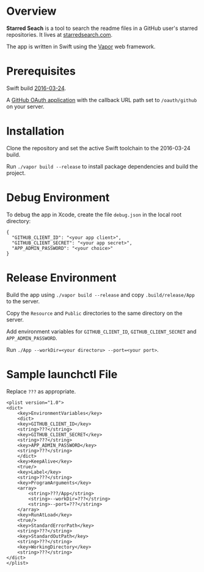 # Overview

**Starred Seach** is a tool to search the readme files in a GitHub user's starred repositories. It lives at [starredsearch.com](http://starredsearch.com).

The app is written in Swift using the [Vapor](https://github.com/qutheory/vapor) web framework.

# Prerequisites

Swift build [2016-03-24](https://swift.org/builds/development/xcode/swift-DEVELOPMENT-SNAPSHOT-2016-03-24-a/swift-DEVELOPMENT-SNAPSHOT-2016-03-24-a-osx.pkg).

A [GitHub OAuth application](https://github.com/settings/developers) with the callback URL path set to `/oauth/github` on your server.

# Installation

Clone the repository and set the active Swift toolchain to the 2016-03-24 build.

Run `./vapor build --release` to install package dependencies and build the project.

# Debug Environment

To debug the app in Xcode, create the file `debug.json` in the local root directory:

```
{
  "GITHUB_CLIENT_ID": "<your app client>",
  "GITHUB_CLIENT_SECRET": "<your app secret>",
  "APP_ADMIN_PASSWORD": "<your choice>"
}
```

# Release Environment

Build the app using `./vapor build --release` and copy `.build/release/App` to the server.

Copy the `Resource` and `Public` directories to the same directory on the server.

Add environment variables for `GITHUB_CLIENT_ID`, `GITHUB_CLIENT_SECRET` and `APP_ADMIN_PASSWORD`.

Run `./App --workDir=<your directoru> --port=<your port>`.

# Sample launchctl File

Replace `???` as appropriate.

```
<plist version="1.0">
<dict>
	<key>EnvironmentVariables</key>
	<dict>
    <key>GITHUB_CLIENT_ID</key>
    <string>???</string>
    <key>GITHUB_CLIENT_SECRET</key>
    <string>???</string>
    <key>APP_ADMIN_PASSWORD</key>
    <string>???</string>
	</dict>
	<key>KeepAlive</key>
	<true/>
	<key>Label</key>
	<string>???</string>
	<key>ProgramArguments</key>
	<array>
		<string>???/App</string>
		<string>--workDir=???</string>
		<string>--port=???</string>
	</array>
	<key>RunAtLoad</key>
	<true/>
	<key>StandardErrorPath</key>
	<string>???</string>
	<key>StandardOutPath</key>
	<string>???</string>
	<key>WorkingDirectory</key>
	<string>???</string>
</dict>
</plist>
```